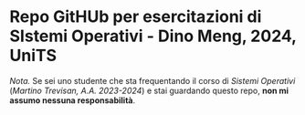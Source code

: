 # Repo GitHUb per esercitazioni di SIstemi Operativi - Dino Meng, 2024, UniTS
*Nota.* Se sei uno studente che sta frequentando il corso di *Sistemi Operativi* (*Martino Trevisan, A.A. 2023-2024*) e stai guardando questo repo, **non mi assumo nessuna responsabilità**.
